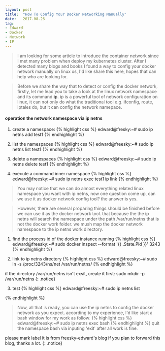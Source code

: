 ```yaml
---
layout: post
title:  "How To Config Your Docker Networking Manually"
date:   2017-08-26
tag:
- Edward 
- Docker
- Network
- IP
---
```

> I am looking for some article to introduce the container network since I met many problem when deploy
my kubernetes cluster. After I detected many blogs and books I found a way to config your docker network
manually on linux os, I'd like share this here, hopes that can help who are looking for.

> Before we share the way that to detect or config the docker network, firstly, let me lead you to take a
look at the linux network namespace and its command **ip**. ip is a powerful tool of network configuration on
linux, it can not only do what the traditional tool e.g. ifconfig, route, iptales do, but it can config the
network namepace.

#### operation the network namespace via **ip netns**
1. create a namespace:
{% highlight css %}
edward@fresky:~# sudo ip netns add test1
{% endhighlight %}

2. list the namespaces
{% highlight css %}
edward@freesky:~# sudo ip netns list
test1
{% endhighlight %}

3. delete a namespaces
{% highlight css %}
edward@freesky:~# sudo ip netns delete test1
{% endhighlight %}

4. execute a command inner namespace
{% highlight css %}
edward@freesky:~# sudo ip netns exec test1 ip link
{% endhighlight %}

> You may notice that we can do almost everything related linux namespace you want with ip netns, now one question
come up, can we use it as docker network config tool? the answer is yes.

> However, there are several proparing things should be finished before we can use it as the docker network tool.
that because the the ip netns will search the namespace under the path /var/run/netns that is not the docker work
folder. we mush map the docker network namespace to the ip netns work directory. 

1. find the process id of the docker instance running
{% highlight css %}
edward@freesky:~# sudo docker inspect --format '{{ .State.Pid }}' <container>
3243
{% endhighlight %}

2. link to ip netns directory
{% highlight css %}
edward@freesky:~# sudo ln -s /proc/3243/ns/net /var/run/netns/<container>
{% endhighlight %}

if the directory /var/run/netns isn't exsit, create it first: sudo mkdir -p /var/run/netns 
{: .notice}

3. test 
{% highlight css %}
edward@freesky:~# sudo ip netns list
<container>
{% endhighlight %}

> Now, all that is ready, you can use the ip netns to config the docker network as you expect.
according to my experience, I'd like start a bash window for my work as follow:
{% highlight css %}
edward@freesky:~# sudo ip netns exec <container> bash
{% endhighlight %}
quit the namespace bash via inputing 'exit' after all work is fine.

please mark label it is from freesky-edward's blog if you plan to forward this blog, thanks a lot.
{: .notice}
 
